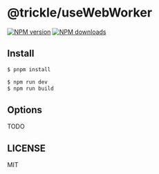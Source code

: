 # @trickle/useWebWorker

[![NPM version](https://img.shields.io/npm/v/@trickle/useWebWorker.svg?style=flat)](https://npmjs.com/package/@trickle/useWebWorker)
[![NPM downloads](http://img.shields.io/npm/dm/@trickle/useWebWorker.svg?style=flat)](https://npmjs.com/package/@trickle/useWebWorker)

## Install

```bash
$ pnpm install
```

```bash
$ npm run dev
$ npm run build
```

## Options

TODO

## LICENSE

MIT
